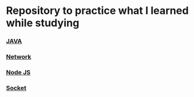 # Repository to practice what I learned while studying

### [JAVA](https://github.com/Ubinquitous/TRAINING/tree/master/JAVA)
### [Network](https://github.com/Ubinquitous/TRAINING/tree/master/Network)
### [Node JS](https://github.com/Ubinquitous/TRAINING/tree/master/Node%20JS)
### [Socket](https://github.com/Ubinquitous/TRAINING/tree/master/Socket)